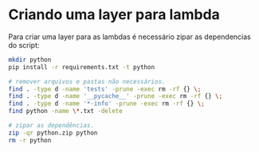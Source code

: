 # Criando uma layer para lambda
Para criar uma layer para as lambdas é necessário zipar as dependencias do script:

```bash
mkdir python
pip install -r requirements.txt -t python

# remover arquivos e pastas não necessários.
find . -type d -name 'tests' -prune -exec rm -rf {} \;
find . -type d -name '__pycache__' -prune -exec rm -rf {} \;
find . -type d -name '*-info' -prune -exec rm -rf {} \;
find python -name \*.txt -delete

# zipar as dependências.
zip -qr python.zip python
rm -r python  
```